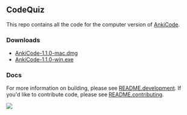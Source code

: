 ## CodeQuiz
This repo contains all the code for the computer version of [AnkiCode](https://ankicode.app).

### Downloads
- [AnkiCode-1.1.0-mac.dmg](https://cutt.ly/gbS0cQM)
- [AnkiCode-1.1.0-win.exe](https://cutt.ly/cbS0YAd)

### Docs
For more information on building, please see [README.development](README.development).
If you'd like to contribute code, please see [README.contributing](README.contributing).

[![](../../workflows/Checks/badge.svg)](../../actions)
